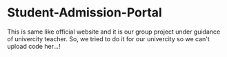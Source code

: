# Student-Admission-Portal

This is same like official website and it is our group project under guidance of univercity  teacher. So, we tried to do it for our univercity so we can't upload code her...!
